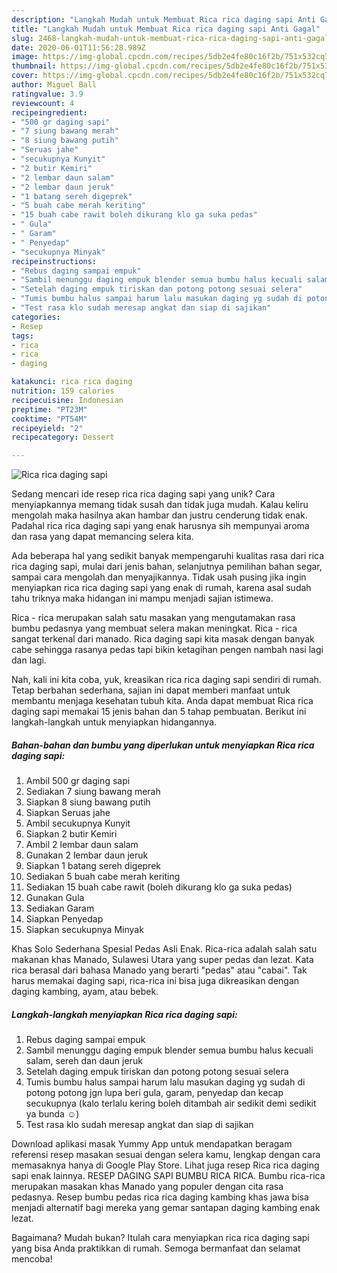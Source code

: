 ```yaml
---
description: "Langkah Mudah untuk Membuat Rica rica daging sapi Anti Gagal"
title: "Langkah Mudah untuk Membuat Rica rica daging sapi Anti Gagal"
slug: 2468-langkah-mudah-untuk-membuat-rica-rica-daging-sapi-anti-gagal
date: 2020-06-01T11:56:28.989Z
image: https://img-global.cpcdn.com/recipes/5db2e4fe80c16f2b/751x532cq70/rica-rica-daging-sapi-foto-resep-utama.jpg
thumbnail: https://img-global.cpcdn.com/recipes/5db2e4fe80c16f2b/751x532cq70/rica-rica-daging-sapi-foto-resep-utama.jpg
cover: https://img-global.cpcdn.com/recipes/5db2e4fe80c16f2b/751x532cq70/rica-rica-daging-sapi-foto-resep-utama.jpg
author: Miguel Ball
ratingvalue: 3.9
reviewcount: 4
recipeingredient:
- "500 gr daging sapi"
- "7 siung bawang merah"
- "8 siung bawang putih"
- "Seruas jahe"
- "secukupnya Kunyit"
- "2 butir Kemiri"
- "2 lembar daun salam"
- "2 lembar daun jeruk"
- "1 batang sereh digeprek"
- "5 buah cabe merah keriting"
- "15 buah cabe rawit boleh dikurang klo ga suka pedas"
- " Gula"
- " Garam"
- " Penyedap"
- "secukupnya Minyak"
recipeinstructions:
- "Rebus daging sampai empuk"
- "Sambil menunggu daging empuk blender semua bumbu halus kecuali salam, sereh dan daun jeruk"
- "Setelah daging empuk tiriskan dan potong potong sesuai selera"
- "Tumis bumbu halus sampai harum lalu masukan daging yg sudah di potong potong jgn lupa beri gula, garam, penyedap dan kecap secukupnya (kalo terlalu kering boleh ditambah air sedikit demi sedikit ya bunda ☺️)"
- "Test rasa klo sudah meresap angkat dan siap di sajikan"
categories:
- Resep
tags:
- rica
- rica
- daging

katakunci: rica rica daging 
nutrition: 159 calories
recipecuisine: Indonesian
preptime: "PT23M"
cooktime: "PT54M"
recipeyield: "2"
recipecategory: Dessert

---
```



![Rica rica daging sapi](https://img-global.cpcdn.com/recipes/5db2e4fe80c16f2b/751x532cq70/rica-rica-daging-sapi-foto-resep-utama.jpg)

Sedang mencari ide resep rica rica daging sapi yang unik? Cara menyiapkannya memang tidak susah dan tidak juga mudah. Kalau keliru mengolah maka hasilnya akan hambar dan justru cenderung tidak enak. Padahal rica rica daging sapi yang enak harusnya sih mempunyai aroma dan rasa yang dapat memancing selera kita.

Ada beberapa hal yang sedikit banyak mempengaruhi kualitas rasa dari rica rica daging sapi, mulai dari jenis bahan, selanjutnya pemilihan bahan segar, sampai cara mengolah dan menyajikannya. Tidak usah pusing jika ingin menyiapkan rica rica daging sapi yang enak di rumah, karena asal sudah tahu triknya maka hidangan ini mampu menjadi sajian istimewa.

Rica - rica merupakan salah satu masakan yang mengutamakan rasa bumbu pedasnya yang membuat selera makan meningkat. Rica - rica sangat terkenal dari manado. Rica daging sapi kita masak dengan banyak cabe sehingga rasanya pedas tapi bikin ketagihan pengen nambah nasi lagi dan lagi.


Nah, kali ini kita coba, yuk, kreasikan rica rica daging sapi sendiri di rumah. Tetap berbahan sederhana, sajian ini dapat memberi manfaat untuk membantu menjaga kesehatan tubuh kita. Anda dapat membuat Rica rica daging sapi memakai 15 jenis bahan dan 5 tahap pembuatan. Berikut ini langkah-langkah untuk menyiapkan hidangannya.

<!--inarticleads1-->

##### Bahan-bahan dan bumbu yang diperlukan untuk menyiapkan Rica rica daging sapi:

1. Ambil 500 gr daging sapi
1. Sediakan 7 siung bawang merah
1. Siapkan 8 siung bawang putih
1. Siapkan Seruas jahe
1. Ambil secukupnya Kunyit
1. Siapkan 2 butir Kemiri
1. Ambil 2 lembar daun salam
1. Gunakan 2 lembar daun jeruk
1. Siapkan 1 batang sereh digeprek
1. Sediakan 5 buah cabe merah keriting
1. Sediakan 15 buah cabe rawit (boleh dikurang klo ga suka pedas)
1. Gunakan  Gula
1. Sediakan  Garam
1. Siapkan  Penyedap
1. Siapkan secukupnya Minyak


Khas Solo Sederhana Spesial Pedas Asli Enak. Rica-rica adalah salah satu makanan khas Manado, Sulawesi Utara yang super pedas dan lezat. Kata rica berasal dari bahasa Manado yang berarti &#34;pedas&#34; atau &#34;cabai&#34;. Tak harus memakai daging sapi, rica-rica ini bisa juga dikreasikan dengan daging kambing, ayam, atau bebek. 

<!--inarticleads2-->

##### Langkah-langkah menyiapkan Rica rica daging sapi:

1. Rebus daging sampai empuk
1. Sambil menunggu daging empuk blender semua bumbu halus kecuali salam, sereh dan daun jeruk
1. Setelah daging empuk tiriskan dan potong potong sesuai selera
1. Tumis bumbu halus sampai harum lalu masukan daging yg sudah di potong potong jgn lupa beri gula, garam, penyedap dan kecap secukupnya (kalo terlalu kering boleh ditambah air sedikit demi sedikit ya bunda ☺️)
1. Test rasa klo sudah meresap angkat dan siap di sajikan


Download aplikasi masak Yummy App untuk mendapatkan beragam referensi resep masakan sesuai dengan selera kamu, lengkap dengan cara memasaknya hanya di Google Play Store. Lihat juga resep Rica rica daging sapi enak lainnya. RESEP DAGING SAPI BUMBU RICA RICA. Bumbu rica-rica merupakan masakan khas Manado yang populer dengan cita rasa pedasnya. Resep bumbu pedas rica rica daging kambing khas jawa bisa menjadi alternatif bagi mereka yang gemar santapan daging kambing enak lezat. 

Bagaimana? Mudah bukan? Itulah cara menyiapkan rica rica daging sapi yang bisa Anda praktikkan di rumah. Semoga bermanfaat dan selamat mencoba!
